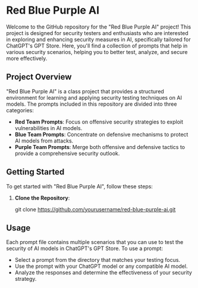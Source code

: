 # Red Blue Purple AI

Welcome to the GitHub repository for the "Red Blue Purple AI" project! This project is designed for security testers and enthusiasts who are interested in exploring and enhancing security measures in AI, specifically tailored for ChatGPT's GPT Store. Here, you'll find a collection of prompts that help in various security scenarios, helping you to better test, analyze, and secure more effectively.

## Project Overview

"Red Blue Purple AI" is a class project that provides a structured environment for learning and applying security testing techniques on AI models. The prompts included in this repository are divided into three categories:

- **Red Team Prompts**: Focus on offensive security strategies to exploit vulnerabilities in AI models.
- **Blue Team Prompts**: Concentrate on defensive mechanisms to protect AI models from attacks.
- **Purple Team Prompts**: Merge both offensive and defensive tactics to provide a comprehensive security outlook.

## Getting Started

To get started with "Red Blue Purple AI", follow these steps:

1. **Clone the Repository**:

   git clone https://github.com/yourusername/red-blue-purple-ai.git

## Usage

Each prompt file contains multiple scenarios that you can use to test the security of AI models in ChatGPT's GPT Store. To use a prompt:

* Select a prompt from the directory that matches your testing focus.
* Use the prompt with your ChatGPT model or any compatible AI model.
* Analyze the responses and determine the effectiveness of your security strategy.
